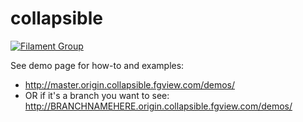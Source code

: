 # collapsible

[![Filament Group](http://filamentgroup.com/images/fg-logo-positive-sm-crop.png) ](http://www.filamentgroup.com/)

See demo page for how-to and examples:

- http://master.origin.collapsible.fgview.com/demos/
- OR if it's a branch you want to see: http://BRANCHNAMEHERE.origin.collapsible.fgview.com/demos/
